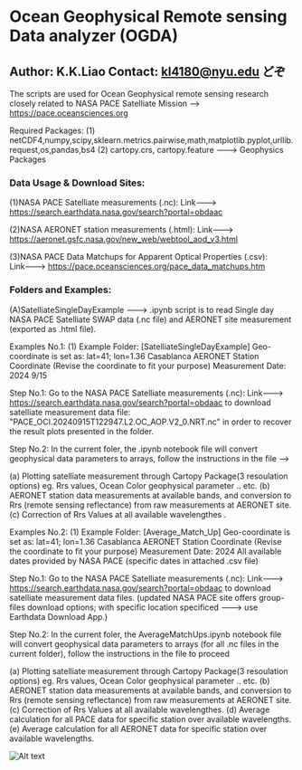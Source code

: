 # Ocean Geophysical Remote sensing Data analyzer (OGDA)
## Author: K.K.Liao  Contact: kl4180@nyu.edu   どぞ

The scripts are used for Ocean Geophysical remote sensing research closely related to NASA PACE Satelliate Mission --> https://pace.oceansciences.org



Required Packages: 
(1) netCDF4,numpy,scipy,sklearn.metrics.pairwise,math,matplotlib.pyplot,urllib.request,os,pandas,bs4
(2) cartopy.crs, cartopy.feature ---> Geophysics Packages

### Data Usage & Download Sites:

(1)NASA PACE Satelliate measurements (.nc): 
Link--->  https://search.earthdata.nasa.gov/search?portal=obdaac

(2)NASA AERONET station measurements (.html): 
Link---> https://aeronet.gsfc.nasa.gov/new_web/webtool_aod_v3.html

(3)NASA PACE Data Matchups for Apparent Optical Properties (.csv):  
Link---> https://pace.oceansciences.org/pace_data_matchups.htm


### Folders and Examples:

(A)SatelliateSingleDayExample ---> .ipynb script is to read Single day NASA PACE Satelliate SWAP data (.nc file) and AERONET site measurement (exported as .html file).

  Examples No.1:
  (1) Example Folder: [SatelliateSingleDayExample]
  Geo-coordinate is set as:  lat=41; lon=1.36
  Casablanca AERONET Station Coordinate (Revise the coordinate to fit your  purpose) Measurement Date:  2024 9/15

  Step No.1:
  Go to the NASA PACE Satelliate measurements (.nc): Link--->  https://search.earthdata.nasa.gov/search?portal=obdaac to download satelliate measurement data file: "PACE_OCI.20240915T122947.L2.OC_AOP.V2_0.NRT.nc" in order to recover the result   plots presented in the folder.

  Step No.2:
  In the current foler, the .ipynb notebook file will convert geophysical data parameters to arrays, follow the instructions in the file -->
  
  (a) Plotting satelliate measurement through Cartopy Package(3 resoulation options) eg. Rrs values, Ocean Color geophysical parameter .. etc.
  (b) AERONET station data measurements at available bands, and conversion to Rrs (remote sensing reflectance) from raw measurements at AERONET site.
  (c) Correction of Rrs Values at all available wavelengthes .

Examples No.2:
  (1) Example Folder: [Average_Match_Up]
  Geo-coordinate is set as:  lat=41; lon=1.36 
  Casablanca AERONET Station Coordinate (Revise the coordinate to fit your  purpose) Measurement Date:  2024 All available dates provided by NASA PACE (specific dates in attached .csv file)

  Step No.1:
  Go to the NASA PACE Satelliate measurements (.nc): Link--->  https://search.earthdata.nasa.gov/search?portal=obdaac to download satelliate measurement data files.
(updated NASA PACE site offers group-files download options; with specific location specificed ---> use Earthdata Download App.) 

  Step No.2:
  In the current foler, the AverageMatchUps.ipynb notebook file will convert geophysical data parameters to arrays (for all .nc files in the current folder), follow the instructions in the file to proceed
  
  (a) Plotting satelliate measurement through Cartopy Package(3 resoulation options) eg. Rrs values, Ocean Color geophysical parameter .. etc.
  (b) AERONET station data measurements at available bands, and conversion to Rrs (remote sensing reflectance) from raw measurements at AERONET site.
  (c) Correction of Rrs Values at all available wavelengthes.
  (d) Average calculation for all PACE data for specific station over available wavelengths. 
  (e) Average calculation for all AERONET data for specific station over available wavelengths. 
  
![Alt text](https://github.com/kitokamada/Ocean-Geophysical-Remote-Sensing-Data-analyzer-OGDA/blob/main/Average_Match_Up/AverageMatchUps.ipynb)
